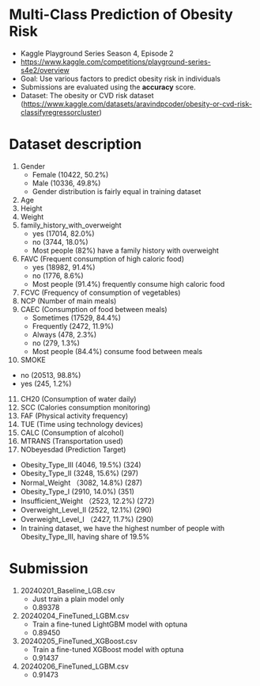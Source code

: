 # Multi-Class Prediction of Obesity Risk
* Kaggle Playground Series Season 4, Episode 2
* https://www.kaggle.com/competitions/playground-series-s4e2/overview
* Goal: Use various factors to predict obesity risk in individuals
* Submissions are evaluated using the **accuracy** score.
* Dataset: The obesity or CVD risk dataset (https://www.kaggle.com/datasets/aravindpcoder/obesity-or-cvd-risk-classifyregressorcluster)

# Dataset description
1. Gender
   * Female (10422, 50.2%)
   * Male (10336, 49.8%)
   * Gender distribution is fairly equal in training dataset
2. Age
3. Height
4. Weight
5. family_history_with_overweight
   * yes (17014, 82.0%)
   * no (3744, 18.0%)
   * Most people (82%) have a family history with overweight
6. FAVC (Frequent consumption of high caloric food)
   * yes (18982, 91.4%)
   * no  (1776, 8.6%)
   * Most people (91.4%) frequently consume high caloric food
7. FCVC (Frequency of consumption of vegetables)
8. NCP (Number of main meals)
9. CAEC (Consumption of food between meals)
   * Sometimes (17529, 84.4%)
   * Frequently (2472, 11.9%)
   * Always (478, 2.3%)
   * no (279, 1.3%)  
   * Most people (84.4%) consume food between meals
10. SMOKE
   * no (20513, 98.8%)
   * yes (245, 1.2%)
11. CH20 (Consumption of water daily)
12. SCC (Calories consumption monitoring)
13. FAF (Physical activity frequency)
14. TUE (Time using technology devices)
15. CALC (Consumption of alcohol)
16. MTRANS (Transportation used)
17. NObeyesdad (Prediction Target)
   * Obesity_Type_III   (4046, 19.5%)   (324)
   * Obesity_Type_II    (3248, 15.6%)   (297)
   * Normal_Weight     （3082, 14.8%)    (287)
   * Obesity_Type_I       (2910, 14.0%) (351)
   * Insufficient_Weight （2523, 12.2%)  (272)
   * Overweight_Level_II  (2522, 12.1%)  (290)
   * Overweight_Level_I   （2427, 11.7%) (290)
   * In training dataset, we have the highest number of people with Obesity_Type_III, having share of 19.5%

# Submission
1. 20240201_Baseline_LGB.csv
   * Just train a plain model only
   * 0.89378
2. 20240204_FineTuned_LGBM.csv
   * Train a fine-tuned LightGBM model with optuna 
   * 0.89450
3. 20240205_FineTuned_XGBoost.csv
   * Train a fine-tuned XGBoost model with optuna 
   * 0.91437
4. 20240206_FineTuned_LGBM.csv
   * 0.91473